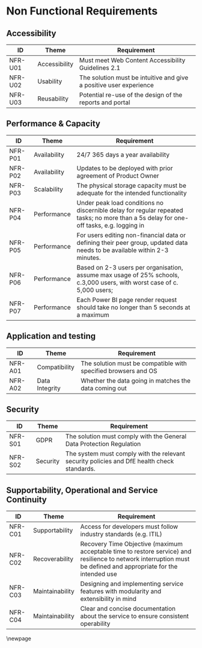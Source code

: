 ﻿# Non Functional Requirements

## Accessibility

| ID      | Theme         | Requirement                                                        |
|---------|---------------|--------------------------------------------------------------------|
| NFR-U01 | Accessibility | Must meet Web Content Accessibility Guidelines 2.1                 |
| NFR-U02 | Usability     | The solution must be intuitive and give a positive user experience |
| NFR-U03 | Reusability   | Potential re-use of the design of the reports and portal           |

## Performance & Capacity

| ID      | Theme        | Requirement                                                                                                                            |
|---------|--------------|----------------------------------------------------------------------------------------------------------------------------------------|
| NFR-P01 | Availability | 24/7 365 days a year availability                                                                                                      |
| NFR-P02 | Availability | Updates to be deployed with prior agreement of Product Owner                                                                           |
| NFR-P03 | Scalability  | The physical storage capacity must be adequate for the intended functionality                                                          |
| NFR-P04 | Performance  | Under peak load conditions no discernible delay for regular repeated tasks; no more than a 5s delay for one-off tasks, e.g. logging in |
| NFR-P05 | Performance  | For users editing non-financial data or defining their peer group, updated data needs to be available within 2-3 minutes.              |
| NFR-P06 | Performance  | Based on 2-3 users per organisation, assume max usage of 25% schools, c.3,000 users, with worst case of c. 5,000 users;                |
| NFR-P07 | Performance  | Each Power BI page render request should take no longer than 5 seconds at a maximum                                                    |

## Application and testing

| ID      | Theme          | Requirement                                                    |
|---------|----------------|----------------------------------------------------------------|
| NFR-A01 | Compatibility  | The solution must be compatible with specified browsers and OS |
| NFR-A02 | Data Integrity | Whether the data going in matches the data coming out          |

## Security

| ID      | Theme    | Requirement                                                                                |
|---------|----------|--------------------------------------------------------------------------------------------|
| NFR-S01 | GDPR     | The solution must comply with the General Data Protection Regulation                       |
| NFR-S02 | Security | The system must comply with the relevant security policies and DfE health check standards. |

## Supportability, Operational and Service Continuity

| ID      | Theme           | Requirement                                                                                                                                                      |
|---------|-----------------|------------------------------------------------------------------------------------------------------------------------------------------------------------------|
| NFR-C01 | Supportability  | Access for developers must follow industry standards (e.g. ITIL)                                                                                                 |
| NFR-C02 | Recoverability  | Recovery Time Objective (maximum acceptable time to restore service) and resilience to network interruption must be defined and appropriate for the intended use |
| NFR-C03 | Maintainability | Designing and implementing service features with modularity and extensibility in mind                                                                            |
| NFR-C04 | Maintainability | Clear and concise documentation about the service to ensure consistent operability                                                                               |

<!-- Leave the rest of this page blank -->
\newpage
